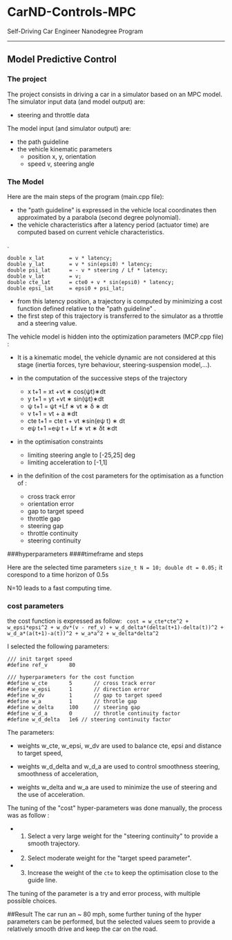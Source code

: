 # CarND-Controls-MPC
Self-Driving Car Engineer Nanodegree Program

---

## Model Predictive Control

### The project 
The project consists in driving a car in a simulator based on an MPC model.
The simulator input data (and model output) are: 


- steering and throttle data

The model input (and simulator output) are:

 - the path guideline
 - the vehicle kinematic parameters
	 - position x, y, orientation
	 - speed v, steering angle 

### The Model

Here are the main steps of the program (main.cpp file):

- the "path guideline" is expressed in the vehicle local coordinates
then approximated by a parabola (second degree polynomial).
- the vehicle characteristics after a latency period (actuator time) are computed based on current vehicle characteristics.

.

    double x_lat 		= v * latency;
    double y_lat		= v * sin(epsi0) * latency;      
    double psi_lat 		= - v * steering / Lf * latency;    
    double v_lat		= v;    				
    double cte_lat 		= cte0 + v * sin(epsi0) * latency;    
    double epsi_lat 	= epsi0 + psi_lat;	

	    

- from this latency position, a trajectory is computed by minimizing a cost function defined relative to the "path guideline" .
- the first step of this trajectory is transferred to the simulator as a throttle and a steering value.

The vehicle model is hidden into the optimization parameters (MCP.cpp file) :

- It is a kinematic model, the vehicle dynamic are not considered at this stage (inertia forces, tyre behaviour, steering-suspension model,...).


- in the computation of the successive steps of the trajectory


	- x ​t+1 ​= x​t +v​t ∗ cos(ψ​t)∗dt
	- y ​t+1​​ = y​t​​ +v​t​​ ∗ sin(ψ​t)∗dt
	- ψ ​t+1​​ = ψ​t​​ +​L​f ∗ ​v​t ∗ δ ∗ dt
	- v ​t+1​​ = v​t + a ∗dt
	- cte ​t+1 = cte ​t + v​t ∗sin(eψ​ t) ∗ dt
	- eψ ​t+1​​ =eψ ​t ​+ ​L​f ∗ ​v​t ∗ δ​t ∗dt

- in the optimisation constraints
	- limiting steering angle to [-25,25] deg
	- limiting acceleration to [-1,1]




- in the definition of the cost parameters for the optimisation as a function of :
	- cross track error
	- orientation error
	- gap to target speed
	- throttle gap
	- steering gap
	- throttle continuity
	- steering continuity

###hyperparameters
####timeframe and steps

Here are the selected time parameters
`size_t N = 10;
double dt = 0.05;`
it corespond to a time horizon of 0.5s

N=10 leads to a fast computing time.

### cost parameters

the cost function is expressed as follow: 
   ` cost = w_cte*cte^2 + w_epsi*epsi^2 + w_dv*(v - ref_v) + w_d_delta*(delta(t+1)-delta(t))^2 + w_d_a*(a(t+1)-a(t))^2 + w_a*a^2 + w_delta*delta^2`

I selected the following parameters:

    /// init target speed
    #define ref_v 		80

    /// hyperparameters for the cost function
    #define w_cte 		5		// cross track error
    #define w_epsi 		1		// direction error
    #define w_dv 		1		// gap to target speed
    #define w_a 		1		// throtle gap
    #define w_delta 	100		// steering gap
    #define w_d_a 		0		// throtle continuity factor
    #define w_d_delta 	1e6	// steering continuity factor

The parameters:



- weights w_cte, w_epsi, w_dv are used to balance cte, epsi and distance to target speed,


- weights w_d_delta and w_d_a are used to control smoothness steering, smoothness of acceleration,


- weights w_delta and w_a are used to minimize the use of steering and the use of acceleration.

The tuning of the "cost" hyper-parameters was done manually, the process was as follow :

- 1. Select a very large weight for the "steering continuity" to provide a smooth trajectory.
- 2. Select moderate weight for the "target speed parameter".
- 3. Increase the weight of the `cte` to keep the optimisation close to the guide line.

The tuning of the parameter is a try and error process, with multiple possible choices.

##Result
The car run an ~ 80 mph, some further tuning of the hyper parameters can be performed, but the selected values seem to provide a relatively smooth drive and keep the car on the road.
